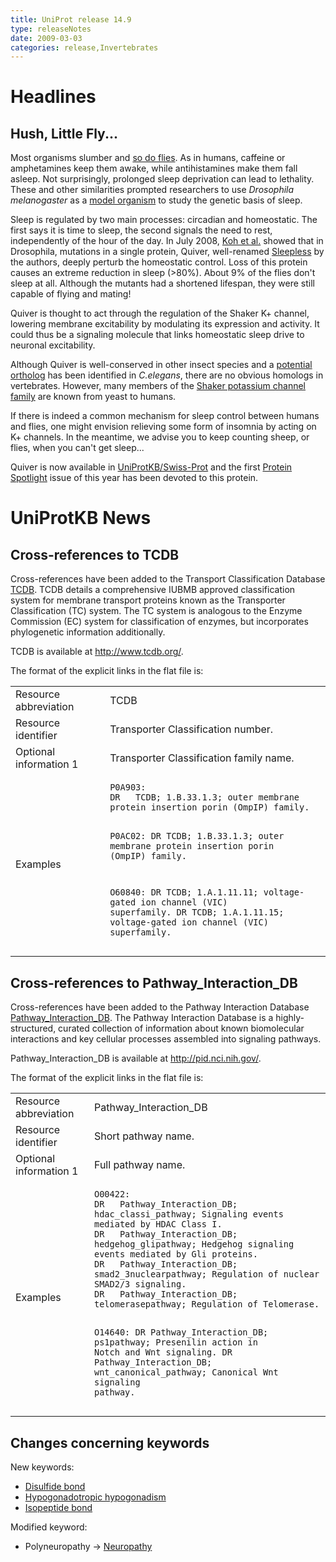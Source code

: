 ```yaml
---
title: UniProt release 14.9
type: releaseNotes
date: 2009-03-03
categories: release,Invertebrates
---
```


# Headlines

## Hush, Little Fly...

Most organisms slumber and [so do flies](http://view.ncbi.nlm.nih.gov/pubmed/10707978). As in humans, caffeine or amphetamines keep them awake, while antihistamines make them fall asleep. Not surprisingly, prolonged sleep deprivation can lead to lethality. These and other similarities prompted researchers to use _Drosophila melanogaster_ as a [model organism](http://view.ncbi.nlm.nih.gov/pubmed/10727779) to study the genetic basis of sleep.

Sleep is regulated by two main processes: circadian and homeostatic. The first says it is time to sleep, the second signals the need to rest, independently of the hour of the day. In July 2008, [Koh et al.](http://view.ncbi.nlm.nih.gov/pubmed/18635795) showed that in Drosophila, mutations in a single protein, Quiver, well-renamed [Sleepless](https://www.uniprot.org/uniprotkb/B5A5T4) by the authors, deeply perturb the homeostatic control. Loss of this protein causes an extreme reduction in sleep (&gt;80%). About 9% of the flies don't sleep at all. Although the mutants had a shortened lifespan, they were still capable of flying and mating!

Quiver is thought to act through the regulation of the Shaker K+ channel, lowering membrane excitability by modulating its expression and activity. It could thus be a signaling molecule that links homeostatic sleep drive to neuronal excitability.

Although Quiver is well-conserved in other insect species and a [potential ortholog](https://www.uniprot.org/uniprotkb/Q565B0) has been identified in _C.elegans_, there are no obvious homologs in vertebrates. However, many members of the [Shaker potassium channel family](<https://www.uniprot.org/uniprotkb?query=annotation:(type:similarity+Shaker)>) are known from yeast to humans.

If there is indeed a common mechanism for sleep control between humans and flies, one might envision relieving some form of insomnia by acting on K+ channels. In the meantime, we advise you to keep counting sheep, or flies, when you can't get sleep...

Quiver is now available in [UniProtKB/Swiss-Prot](https://www.uniprot.org/uniprotkb/B5A5T4) and the first [Protein Spotlight](http://web.expasy.org/spotlight/back_issues/101/) issue of this year has been devoted to this protein.

# UniProtKB News

## Cross-references to TCDB

Cross-references have been added to the Transport Classification Database [TCDB](http://www.tcdb.org/). TCDB details a comprehensive IUBMB approved classification system for membrane transport proteins known as the Transporter Classification (TC) system. The TC system is analogous to the Enzyme Commission (EC) system for classification of enzymes, but incorporates phylogenetic information additionally.

TCDB is available at <http://www.tcdb.org/>.

The format of the explicit links in the flat file is:

<table><colgroup><col style="width: 30%" /><col style="width: 70%" /></colgroup><tbody><tr class="odd"><td>Resource abbreviation</td><td>TCDB</td></tr><tr class="even"><td>Resource identifier</td><td>Transporter Classification number.</td></tr><tr class="odd"><td>Optional information 1</td><td>Transporter Classification family name.</td></tr><tr class="even"><td>Examples</td><td><pre><code>P0A903:
DR   TCDB; 1.B.33.1.3; outer membrane protein insertion porin (OmpIP) family.

P0AC02:
DR TCDB; 1.B.33.1.3; outer membrane protein insertion porin (OmpIP) family.

O60840:
DR TCDB; 1.A.1.11.11; voltage-gated ion channel (VIC) superfamily.
DR TCDB; 1.A.1.11.15; voltage-gated ion channel (VIC) superfamily.</code></pre></td></tr></tbody></table>

## Cross-references to Pathway_Interaction_DB

Cross-references have been added to the Pathway Interaction Database [Pathway_Interaction_DB](http://pid.nci.nih.gov/). The Pathway Interaction Database is a highly-structured, curated collection of information about known biomolecular interactions and key cellular processes assembled into signaling pathways.

Pathway_Interaction_DB is available at <http://pid.nci.nih.gov/>.

The format of the explicit links in the flat file is:

<table><colgroup><col style="width: 25%" /><col style="width: 75%" /></colgroup><tbody><tr class="odd"><td>Resource abbreviation</td><td>Pathway_Interaction_DB</td></tr><tr class="even"><td>Resource identifier</td><td>Short pathway name.</td></tr><tr class="odd"><td>Optional information 1</td><td>Full pathway name.</td></tr><tr class="even"><td>Examples</td><td><pre><code>O00422:
DR   Pathway_Interaction_DB; hdac_classi_pathway; Signaling events mediated by HDAC Class I.
DR   Pathway_Interaction_DB; hedgehog_glipathway; Hedgehog signaling events mediated by Gli proteins.
DR   Pathway_Interaction_DB; smad2_3nuclearpathway; Regulation of nuclear SMAD2/3 signaling.
DR   Pathway_Interaction_DB; telomerasepathway; Regulation of Telomerase.

O14640:
DR Pathway_Interaction_DB; ps1pathway; Presenilin action in Notch and Wnt signaling.
DR Pathway_Interaction_DB; wnt_canonical_pathway; Canonical Wnt signaling pathway.</code></pre></td></tr></tbody></table>

## Changes concerning keywords

New keywords:

- [Disulfide bond](https://www.uniprot.org/keywords/KW-1015)
- [Hypogonadotropic hypogonadism](https://www.uniprot.org/keywords/KW-1016)
- [Isopeptide bond](https://www.uniprot.org/keywords/KW-1017)

Modified keyword:

- Polyneuropathy -&gt; [Neuropathy](https://www.uniprot.org/keywords/KW-0622)
